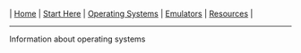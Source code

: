 
| [Home](https://frannietrempe.github.io/Obsolete-Removable-Media-Guide/) | [Start Here](https://frannietrempe.github.io/Obsolete-Removable-Media-Guide/pages/start_here_media_ID.html) | [Operating Systems](https://frannietrempe.github.io/Obsolete-Removable-Media-Guide/pages/operating_systems) | [Emulators](https://frannietrempe.github.io/Obsolete-Removable-Media-Guide/pages/emulators) | [Resources](https://frannietrempe.github.io/Obsolete-Removable-Media-Guide/pages/resources) |
___

Information about operating systems
